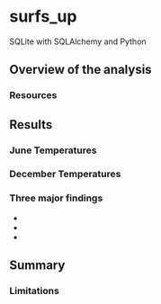 # surfs_up

SQLite with SQLAlchemy and Python

## Overview of the analysis

###

### Resources

## Results

### June Temperatures

### December Temperatures

### Three major findings

- 
- 
- 

## Summary

### 

### Limitations
